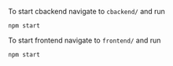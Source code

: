 To start cbackend navigate to `cbackend/` and run
```
npm start
```

To start frontend navigate to `frontend/` and run
```
npm start
```